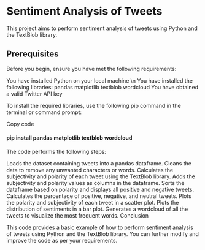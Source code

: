 # Sentiment Analysis of Tweets

This project aims to perform sentiment analysis of tweets using Python and the TextBlob library.

## Prerequisites
Before you begin, ensure you have met the following requirements:

You have installed Python on your local machine \n
You have installed the following libraries:
pandas
matplotlib
textblob
wordcloud
You have obtained a valid Twitter API key

To install the required libraries, use the following pip command in the terminal or command prompt:

Copy code
#### pip install pandas matplotlib textblob wordcloud

The code performs the following steps:

Loads the dataset containing tweets into a pandas dataframe.
Cleans the data to remove any unwanted characters or words.
Calculates the subjectivity and polarity of each tweet using the TextBlob library.
Adds the subjectivity and polarity values as columns in the dataframe.
Sorts the dataframe based on polarity and displays all positive and negative tweets.
Calculates the percentage of positive, negative, and neutral tweets.
Plots the polarity and subjectivity of each tweet in a scatter plot.
Plots the distribution of sentiments in a bar plot.
Generates a wordcloud of all the tweets to visualize the most frequent words.
Conclusion

This code provides a basic example of how to perform sentiment analysis of tweets using Python and the TextBlob library. You can further modify and improve the code as per your requirements.
